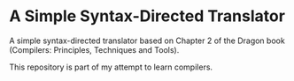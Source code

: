 # A Simple Syntax-Directed Translator

A simple syntax-directed translator based on Chapter 2 of the Dragon book (Compilers: Principles, Techniques and Tools).

This repository is part of my attempt to learn compilers.
